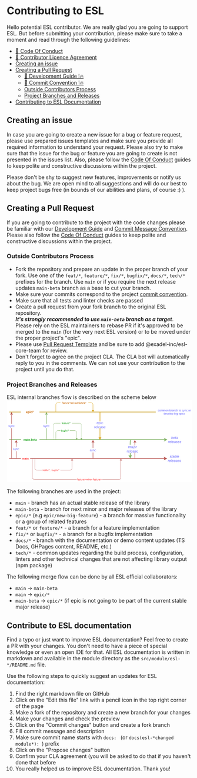 # Contributing to ESL

<a name="intro"></a>

Hello potential ESL contributor. We are really glad you are going to support ESL.
But before submitting your contribution, please make sure to take a moment and read through the following guidelines:
  - [🔗 Code Of Conduct](https://github.com/exadel-inc/esl/blob/HEAD/CODE_OF_CONDUCT.md)
  - [🔗 Contributor Licence Agreement](https://github.com/exadel-inc/esl/blob/HEAD/CLA.md)  
  - [Creating an issue](#creating-an-issue)
  - [Creating a Pull Request](#creating-a-pull-request)
    - [🔗 Development Guide ❕🔥](https://github.com/exadel-inc/esl/blob/HEAD/docs/DEVELOPMENT.md)
    - [🔗 Commit Convention ❕🔥](https://github.com/exadel-inc/esl/blob/HEAD/docs/COMMIT_CONVENTION.md)
    - [Outside Contributors Process](#outside-contributors-process) 
    - [Project Branches and Releases](#project-branches-and-releases)  
  - [Contributing to ESL Documentation](#contributing-to-esl-documentation)

<a name="creating-an-issue"></a>
##  Creating an issue

In case you are going to create a new issue for a bug or feature request, 
please use prepared issues templates and make sure you provide all required information
to understand your request. 
Please also try to make sure that the issue for the bug or feature you are going to create is not presented in the issues list.
Also, please follow the [Code Of Conduct](CODE_OF_CONDUCT.md) guides 
to keep polite and constructive discussions within the project.


Please don't be shy to suggest new features, improvements or notify us about the bug. 
We are open mind to all suggestions and will do our best to keep project bugs free 
(in bounds of our abilities and plans, of course :) ).

<a name="creating-a-pull-request"></a>
## Creating a Pull Request

If you are going to contribute to the project with the code changes please be familiar with our 
[Development Guide](docs/DEVELOPMENT.md) and 
[Commit Message Convention](docs/COMMIT_CONVENTION.md).
Please also follow the [Code Of Conduct](CODE_OF_CONDUCT.md) guides 
to keep polite and constructive discussions within the project.

### Outside Contributors Process

- Fork the repository and prepare an update in the proper branch of your fork.
  Use one of the `feat/*`, `feature/*`, `fix/*`, `bugfix/*`, `docs/*`, `tech/*` prefixes for the branch.
  Use `main` or if you require the next release updates `main-beta` branch as a base to cut your branch.
- Make sure your commits correspond to the project 
  [commit convention](https://github.com/exadel-inc/esl/blob/HEAD/docs/COMMIT_CONVENTION.md).
- Make sure that all tests and linter checks are passed
- Create a pull request from your fork branch to the original ESL repository.  
  _**It's strongly recommended to use `main-beta` branch as a target**_.  
  Please rely on the ESL maintainers to rebase PR if it's approved to be merged to the `main` (for
  the very next ESL version) or to be moved under the proper project's "epic".
- Please use [Pull Request Template](https://github.com/exadel-inc/esl/blob/HEAD/.github/PULL_REQUEST_TEMPLATE.md) and be sure to add @exadel-inc/esl-core-team for review.
- Don't forget to agree on the project CLA. The CLA bot will automatically reply to you in the comments. 
  We can not use your contribution to the project until you do that.

### Project Branches and Releases

ESL internal branches flow is described on the scheme below  
![branches flow](./docs/images/branches-process.png)

The following branches are used in the project:
- `main` - branch has an actual stable release of the library
- `main-beta` - branch for next minor and major releases of the library
- `epic/*` (e.g `epic/new-big-feature`) - a branch for massive functionality or a group of related features
- `feat/*` or `feature/*` - a branch for a feature implementation
- `fix/*` or `bugfix/*` - a branch for a bugfix implementation
- `docs/*` - branch with the documentation or demo content updates (TS Docs, GHPages content, README, etc.)
- `tech/*` - common updates regarding the build process, configuration, linters and other technical changes
  that are not affecting library output (npm package)

The following merge flow can be done by all ESL official collaborators:
- `main` -> `main-beta`
- `main` -> `epic/*`
- `main-beta` -> `epic/*` (if epic is not going to be part of the current stable major release)


<a name="contributing-to-esl-documentation"></a>
## Contribute to ESL documentation

Find a typo or just want to improve ESL documentation?
Feel free to create a PR with your changes.
You don't need to have a piece of special knowledge or even an open IDE for that.
All ESL documentation is written in markdown and available in the module directory as the `src/module/esl-*/README.md`
file.

Use the following steps to quickly suggest an updates for ESL documentation:
1. Find the right markdown file on GitHub
2. Click on the "Edit this file" link with a pencil icon in the top right corner of the page
3. Make a fork of the repository and create a new branch for your changes
4. Make your changes and check the preview
5. Click on the "Commit changes" button and create a fork branch
6. Fill commit message and description
7. Make sure commit name starts with `docs: ` (or  `docs(esl-*changed module*): `) prefix
8. Click on the "Propose changes" button
9. Confirm your CLA agreement (you will be asked to do that if you haven't done that before
10. You really helped us to improve ESL documentation. Thank you!
